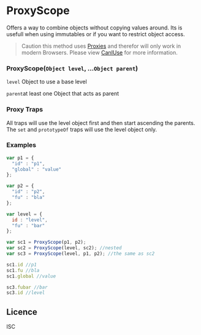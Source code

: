 # ProxyScope

Offers a way to combine objects without copying values around. Its is usefull when using immutables or if you want to restrict object access.

> Caution this method uses [Proxies](https://developer.mozilla.org/en-US/docs/Web/JavaScript/Reference/Global_Objects/Proxy) and therefor will only work in modern Browsers. Please view [CanIUse](https://caniuse.com/#feat=proxy) for more information.


### ProxyScope(`Object level`, ...`Object parent`)

  `level` Object to use a base level
  
  `parent`at least one Object that acts as parent 

### Proxy Traps
All traps will use the level object first and then start ascending the parents. The `set` and `prototypeOf` traps will use the level object only.

### Examples

```javascript
var p1 = {
  "id" : "p1",
  "global" : "value"
};

var p2 = {
  "id" : "p2",
  "fu" : "bla"
};

var level = {
  id : "level",
  "fu" : "bar"
};

var sc1 = ProxyScope(p1, p2);
var sc2 = ProxyScope(level, sc2); //nested
var sc3 = ProxyScope(level, p1, p2); //the same as sc2

sc1.id //p1
sc1.fu //bla
sc1.global //value

sc3.fubar //bar
sc3.id //level

```

## Licence

ISC
